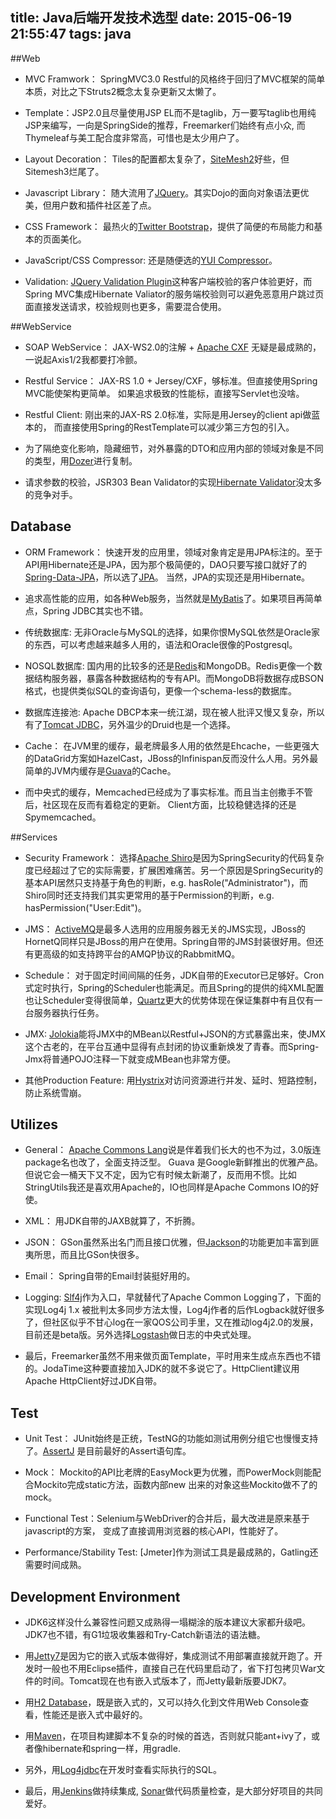 title: Java后端开发技术选型
date: 2015-06-19 21:55:47
tags: java
---
##Web

- MVC Framwork： SpringMVC3.0 Restful的风格终于回归了MVC框架的简单本质，对比之下Struts2概念太复杂更新又太懒了。

- Template：JSP2.0且尽量使用JSP EL而不是taglib，万一要写taglib也用纯JSP来编写，一向是SpringSide的推荐，Freemarker们始终有点小众, 而Thymeleaf与美工配合度非常高，可惜也是太少用户了。

- Layout Decoration： Tiles的配置都太复杂了，[SiteMesh2](https://github.com/sitemesh/sitemesh2)好些，但Sitemesh3烂尾了。

- Javascript Library： 随大流用了[JQuery](http://www.jquery.com/)。其实Dojo的面向对象语法更优美，但用户数和插件社区差了点。

- CSS Framework： 最热火的[Twitter Bootstrap](http://twitter.github.com/bootstrap/)，提供了简便的布局能力和基本的页面美化。

- JavaScript/CSS Compressor: 还是随便选的[YUI Compressor](http://developer.yahoo.com/yui/compressor/)。

- Validation: [JQuery Validation Plugin](http://jqueryvalidation.org/)这种客户端校验的客户体验更好，而Spring MVC集成Hibernate Valiator的服务端校验则可以避免恶意用户跳过页面直接发送请求，校验规则也更多，需要混合使用。

##WebService

- SOAP WebService： JAX-WS2.0的注解 + [Apache CXF](http://cxf.apache.org/) 无疑是最成熟的，一说起Axis1/2我都要打冷颤。

- Restful Service： JAX-RS 1.0 + Jersey/CXF，够标准。但直接使用Spring MVC能使架构更简单。 如果追求极致的性能标，直接写Servlet也没啥。

- Restful Client: 刚出来的JAX-RS 2.0标准，实际是用Jersey的client api做蓝本的， 而直接使用Spring的RestTemplate可以减少第三方包的引入。

- 为了隔绝变化影响，隐藏细节，对外暴露的DTO和应用内部的领域对象是不同的类型，用[Dozer](http://dozer.sourceforge.net/)进行复制。

- 请求参数的校验，JSR303 Bean Validator的实现[Hibernate Validator](http://www.hibernate.org/subprojects/validator.html)没太多的竞争对手。

## Database

- ORM Framework： 快速开发的应用里，领域对象肯定是用JPA标注的。至于API用Hibernate还是JPA，因为那个极简便的，DAO只要写接口就好了的[Spring-Data-JPA](http://www.springsource.org/spring-data/jpa)，所以选了[JPA](http://www.hibernate.org/)。 当然，JPA的实现还是用Hibernate。

- 追求高性能的应用，如各种Web服务，当然就是[MyBatis](http://code.google.com/p/mybatis/)了。如果项目再简单点，Spring JDBC其实也不错。

- 传统数据库: 无非Oracle与MySQL的选择，如果你恨MySQL依然是Oracle家的东西，可以考虑越来越多人用的，语法和Oracle很像的Postgresql。

- NOSQL数据库: 国内用的比较多的还是[Redis](http://www.redis.io/)和MongoDB。Redis更像一个数据结构服务器，暴露各种数据结构的专有API。而MongoDB将数据存成BSON格式，也提供类似SQL的查询语句，更像一个schema-less的数据库。

- 数据库连接池: Apache DBCP本来一统江湖，现在被人批评又慢又复杂，所以有了[Tomcat JDBC](http://tomcat.apache.org/tomcat-7.0-doc/jdbc-pool.html)，另外温少的Druid也是一个选择。

- Cache： 在JVM里的缓存，最老牌最多人用的依然是Ehcache，一些更强大的DataGrid方案如HazelCast，JBoss的Infinispan反而没什么人用。另外最简单的JVM内缓存是[Guava](https://code.google.com/p/guava-libraries/wiki/CachesExplained)的Cache。

- 而中央式的缓存，Memcached已经成为了事实标准。而且当主创撒手不管后，社区现在反而有着稳定的更新。 Client方面，比较稳健选择的还是Spymemcached。

##Services

- Security Framework： 选择[Apache Shiro](http://shiro.apache.org/)是因为SpringSecurity的代码复杂度已经超过了它的实际需要，扩展困难痛苦。另一个原因是SpringSecurity的基本API居然只支持基于角色的判断，e.g. hasRole("Administrator")，而Shiro同时还支持我们其实更常用的基于Permission的判断，e.g. hasPermission("User:Edit")。

- JMS： [ActiveMQ](http://activemq.apache.org/)是最多人选用的应用服务器无关的JMS实现，JBoss的HornetQ同样只是JBoss的用户在使用。Spring自带的JMS封装很好用。但还有更高级的如支持跨平台的AMQP协议的RabbmitMQ。

- Schedule： 对于固定时间间隔的任务，JDK自带的Executor已足够好。Cron式定时执行，Spring的Scheduler也能满足。而且Spring的提供的纯XML配置也让Scheduler变得很简单，[Quartz](http://quartz-scheduler.org/)更大的优势体现在保证集群中有且仅有一台服务器执行任务。

- JMX: [Jolokia](http://www.jolokia.org/)能将JMX中的MBean以Restful+JSON的方式暴露出来，使JMX这个古老的，在平台互通中显得有点封闭的协议重新焕发了青春。而Spring-Jmx将普通POJO注释一下就变成MBean也非常方便。

- 其他Production Feature: 用[Hystrix](https://github.com/Netflix/Hystrix)对访问资源进行并发、延时、短路控制，防止系统雪崩。

## Utilizes

- General： [Apache Commons Lang](http://commons.apache.org/lang/)说是伴着我们长大的也不为过，3.0版连package名也改了，全面支持泛型。 Guava 是Google新鲜推出的优雅产品。但说它会一桶天下又不定，因为它有时候太新潮了，反而用不惯。比如StringUtils我还是喜欢用Apache的，IO也同样是Apache Commons IO的好使。

- XML： 用JDK自带的JAXB就算了，不折腾。

- JSON： GSon虽然系出名门而且接口优雅，但[Jackson](http://jackson.codehaus.org/)的功能更加丰富到匪夷所思，而且比GSon快很多。

- Email： Spring自带的Email封装挺好用的。

- Logging: [Slf4j](http://www.slf4j.org/)作为入口，早就替代了Apache Common Logging了，下面的实现Log4j 1.x 被批判太多同步方法太慢，Log4j作者的后作Logback就好很多了，但社区似乎不甘心log在一家QOS公司手里，又在推动log4j2.0的发展，目前还是beta版。另外选择[Logstash](http://logstash.net/)做日志的中央式处理。

- 最后，Freemarker虽然不用来做页面Template，平时用来生成点东西也不错的。JodaTime这种要直接加入JDK的就不多说它了。HttpClient建议用Apache HttpClient好过JDK自带。

## Test

- Unit Test： JUnit始终是正统，TestNG的功能如测试用例分组它也慢慢支持了。[AssertJ](http://joel-costigliola.github.io/assertj/) 是目前最好的Assert语句库。

- Mock： Mockito的API比老牌的EasyMock更为优雅，而PowerMock则能配合Mockito完成static方法，函数内部new 出来的对象这些Mockito做不了的mock。

- Functional Test：Selenium与WebDriver的合并后，最大改进是原来基于javascript的方案， 变成了直接调用浏览器的核心API，性能好了。

- Performance/Stability Test: [Jmeter]作为测试工具是最成熟的，Gatling还需要时间成熟。

## Development Environment

- JDK6这样没什么兼容性问题又成熟得一塌糊涂的版本建议大家都升级吧。JDK7也不错，有G1垃圾收集器和Try-Catch新语法的语法糖。

- 用[Jetty7](http://www.eclipse.org/jetty/)是因为它的嵌入式版本做得好，集成测试不用部署直接就开跑了。开发时一般也不用Eclipse插件，直接自己在代码里启动了，省下打包拷贝War文件的时间。Tomcat现在也有嵌入式版本了，而Jetty最新版要JDK7。

- 用[H2 Database](http://www.h2database.com/)，既是嵌入式的，又可以持久化到文件用Web Console查看，性能还是嵌入式中最好的。

- 用[Maven](http://maven.apache.org/)，在项目构建脚本不复杂的时候的首选，否则就只能ant+ivy了，或者像hibernate和spring一样，用gradle.

- 另外，用[Log4jdbc](http://code.google.com/p/log4jdbc/)在开发时查看实际执行的SQL。

- 最后，用[Jenkins](http://www.jenkins-ci.org/)做持续集成, [Sonar](http://www.sonarsource.org/)做代码质量检查，是大部分好项目的共同爱好。